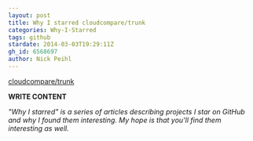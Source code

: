 ```yaml
---
layout: post
title: Why I starred cloudcompare/trunk
categories: Why-I-Starred
tags: github
stardate: 2014-03-03T19:29:11Z
gh_id: 6568697
author: Nick Peihl
---
```


[cloudcompare/trunk](star.repo.html_url)

**WRITE CONTENT**

*"Why I starred" is a series of articles describing projects I star on GitHub and why I found them interesting. My hope is that you'll find them interesting as well.*

